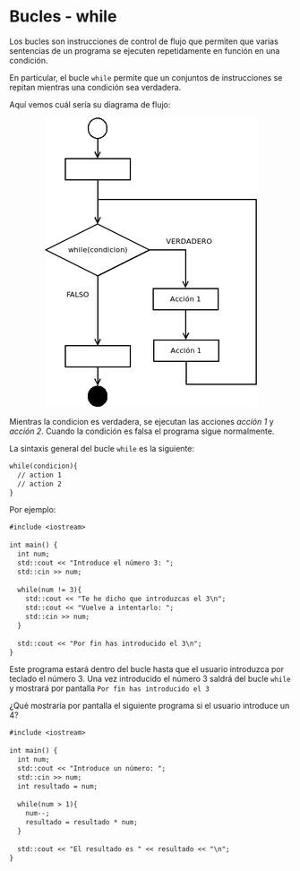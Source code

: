 # Bucles - while

Los bucles son instrucciones de control de flujo que permiten que varias sentencias de un programa se ejecuten repetidamente en función en una condición.

En particular, el bucle `while` permite que un conjuntos de instrucciones se repitan mientras una condición sea verdadera.

Aquí vemos cuál sería su diagrama de flujo:

<p align="center">
<img src="./images/while.png" alt="While"/>
</p>

Mientras la condicion es verdadera, se ejecutan las acciones _acción 1_ y _acción 2_. Cuando la condición es falsa el programa sigue normalmente.

La sintaxis general del bucle `while` es la siguiente:

```
while(condicion){
  // action 1
  // action 2
}
```

Por ejemplo:

```
#include <iostream>

int main() {
  int num;
  std::cout << "Introduce el número 3: ";
  std::cin >> num;

  while(num != 3){
    std::cout << "Te he dicho que introduzcas el 3\n";
    std::cout << "Vuelve a intentarlo: ";
    std::cin >> num;
  }

  std::cout << "Por fin has introducido el 3\n";
}
```

Este programa estará dentro del bucle hasta que el usuario introduzca por teclado el número 3. Una vez introducido el número 3 saldrá del bucle `while` y mostrará por pantalla `Por fin has introducido el 3`

¿Qué mostraría por pantalla el siguiente programa si el usuario introduce un 4?

```
#include <iostream>

int main() {
  int num;
  std::cout << "Introduce un número: ";
  std::cin >> num;
  int resultado = num;

  while(num > 1){
    num--;
    resultado = resultado * num;
  }

  std::cout << "El resultado es " << resultado << "\n";
}
```
